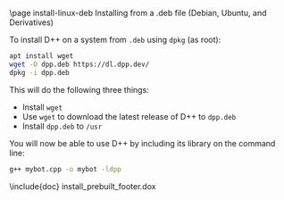 \page install-linux-deb Installing from a .deb file (Debian, Ubuntu, and Derivatives)

To install D++ on a system from `.deb` using `dpkg` (as root):

```bash
apt install wget
wget -O dpp.deb https://dl.dpp.dev/
dpkg -i dpp.deb
```

This will do the following three things:

- Install `wget`
- Use `wget` to download the latest release of D++ to `dpp.deb`
- Install `dpp.deb` to `/usr`

You will now be able to use D++ by including its library on the command line:

```bash
g++ mybot.cpp -o mybot -ldpp
```

\include{doc} install_prebuilt_footer.dox
